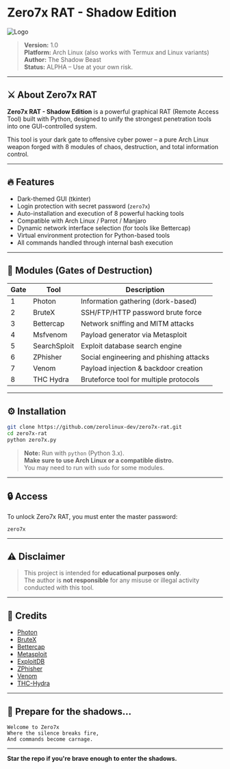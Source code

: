 # Zero7x RAT - Shadow Edition

![Logo](https://i.postimg.cc/02qsrryj/file-00000000c08461f9a97c12c79c4de566.png)


> **Version:** 1.0  
> **Platform:** Arch Linux (also works with Termux and Linux variants)  
> **Author:** The Shadow Beast  
> **Status:** ALPHA – Use at your own risk.

---

## ⚔️ About Zero7x RAT

**Zero7x RAT - Shadow Edition** is a powerful graphical RAT (Remote Access Tool) built with Python, designed to unify the strongest penetration tools into one GUI-controlled system.

This tool is your dark gate to offensive cyber power – a pure Arch Linux weapon forged with 8 modules of chaos, destruction, and total information control.

---

## 🔥 Features

- Dark-themed GUI (tkinter)
- Login protection with secret password (`zero7x`)
- Auto-installation and execution of 8 powerful hacking tools
- Compatible with Arch Linux / Parrot / Manjaro
- Dynamic network interface selection (for tools like Bettercap)
- Virtual environment protection for Python-based tools
- All commands handled through internal bash execution

---

## 🧩 Modules (Gates of Destruction)

| Gate | Tool             | Description                              |
|------|------------------|------------------------------------------|
| 1    | Photon           | Information gathering (dork-based)       |
| 2    | BruteX           | SSH/FTP/HTTP password brute force        |
| 3    | Bettercap        | Network sniffing and MITM attacks        |
| 4    | Msfvenom         | Payload generator via Metasploit         |
| 5    | SearchSploit     | Exploit database search engine           |
| 6    | ZPhisher         | Social engineering and phishing attacks  |
| 7    | Venom            | Payload injection & backdoor creation    |
| 8    | THC Hydra        | Bruteforce tool for multiple protocols   |

---

## ⚙️ Installation

```bash
git clone https://github.com/zerolinux-dev/zero7x-rat.git
cd zero7x-rat
python zero7x.py
```

> **Note:** Run with `python` (Python 3.x).  
> **Make sure to use Arch Linux or a compatible distro.**  
> You may need to run with `sudo` for some modules.

---

## 🔒 Access

To unlock Zero7x RAT, you must enter the master password:
```
zero7x
```

---

## ⚠️ Disclaimer

> This project is intended for **educational purposes only**.  
> The author is **not responsible** for any misuse or illegal activity conducted with this tool.

---

## 🧠 Credits

- [Photon](https://github.com/s0md3v/Photon)
- [BruteX](https://github.com/1N3/BruteX)
- [Bettercap](https://github.com/bettercap/bettercap)
- [Metasploit](https://github.com/rapid7/metasploit-framework)
- [ExploitDB](https://gitlab.com/exploit-database/exploitdb)
- [ZPhisher](https://github.com/htr-tech/zphisher)
- [Venom](https://github.com/r00t-3xp10it/venom)
- [THC-Hydra](https://github.com/vanhauser-thc/thc-hydra)

---

## 🧨 Prepare for the shadows...

```text
Welcome to Zero7x
Where the silence breaks fire,
And commands become carnage.
```

---

**Star the repo if you're brave enough to enter the shadows.**
